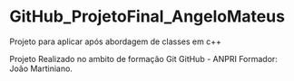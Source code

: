 # GitHub_ProjetoFinal_AngeloMateus
Projeto para aplicar após abordagem de classes em c++

Projeto Realizado no ambito de formação Git GitHub - ANPRI
Formador: João Martiniano.
